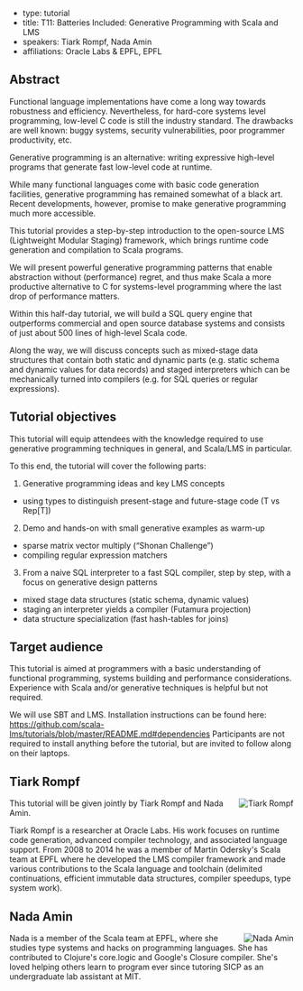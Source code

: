 - type: tutorial
- title: T11: Batteries Included: Generative Programming with Scala and LMS
- speakers: Tiark Rompf, Nada Amin
- affiliations: Oracle Labs & EPFL, EPFL

## Abstract
Functional language implementations have come a long way towards
robustness and efficiency. Nevertheless, for hard-core systems level
programming, low-level C code is still the industry standard. The
drawbacks are well known: buggy systems, security vulnerabilities,
poor programmer productivity, etc.

Generative programming is an alternative: writing expressive
high-level programs that generate fast low-level code at runtime.

While many functional languages come with basic code generation
facilities, generative programming has remained somewhat of a black
art. Recent developments, however, promise to make generative
programming much more accessible.

This tutorial provides a step-by-step introduction to the open-source
LMS (Lightweight Modular Staging) framework, which brings runtime code
generation and compilation to Scala programs.

We will present powerful generative programming patterns that enable
abstraction without (performance) regret, and thus make Scala a more
productive alternative to C for systems-level programming where the
last drop of performance matters.

Within this half-day tutorial, we will build a SQL query engine that
outperforms commercial and open source database systems and consists
of just about 500 lines of high-level Scala code.

Along the way, we will discuss concepts such as mixed-stage data
structures that contain both static and dynamic parts (e.g. static
schema and dynamic values for data records) and staged interpreters
which can be mechanically turned into compilers (e.g. for SQL queries
or regular expressions).

## Tutorial objectives
This tutorial will equip attendees with the knowledge required to use
generative programming techniques in general, and Scala/LMS in
particular.

To this end, the tutorial will cover the following parts:

1. Generative programming ideas and key LMS concepts 
  - using types to distinguish present-stage and future-stage code (T vs Rep[T])

2. Demo and hands-on with small generative examples as warm-up
  - sparse matrix vector multiply (“Shonan Challenge”)
  - compiling regular expression matchers
      
3. From a naive SQL interpreter to a fast SQL compiler, step by step,
   with a focus on generative design patterns
  - mixed stage data structures (static schema, dynamic values)
  - staging an interpreter yields a compiler (Futamura projection)
  - data structure specialization (fast hash-tables for joins)

## Target audience
This tutorial is aimed at programmers with a basic understanding of
functional programming, systems building and performance
considerations. Experience with Scala and/or generative techniques is
helpful but not required.

We will use SBT and LMS. Installation instructions can be found here:
https://github.com/scala-lms/tutorials/blob/master/README.md#dependencies
Participants are not required to install anything before the tutorial,
but are invited to follow along on their laptops.

## Tiark Rompf
<img align="right" src="img/tiark-rompf.jpg" alt="Tiark Rompf"></img>
This tutorial will be given jointly by Tiark Rompf and Nada Amin.

Tiark Rompf is a researcher at Oracle Labs. His work focuses on
runtime code generation, advanced compiler technology, and associated
language support. From 2008 to 2014 he was a member of Martin
Odersky's Scala team at EPFL where he developed the LMS compiler
framework and made various contributions to the Scala language and
toolchain (delimited continuations, efficient immutable data
structures, compiler speedups, type system work).

## Nada Amin
<img align="right" src="img/nada-amin.jpg" alt="Nada Amin"></img>
Nada is a member of the Scala team at EPFL,
where she studies type systems and hacks on programming languages.
She has contributed to Clojure's core.logic and Google's Closure compiler.
She's loved helping others learn to program ever since tutoring SICP
as an undergraduate lab assistant at MIT.